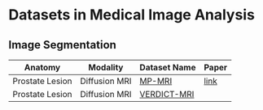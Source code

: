 # Datasets in Medical Image Analysis

## Image Segmentation
| Anatomy         | Modality      | Dataset Name        | Paper   |
| --------------- | ------------  |-------------------- | ------- |
| Prostate Lesion | Diffusion MRI | [MP-MRI]()          | [link](https://www.sciencedirect.com/science/article/pii/S0140673616324011)|
| Prostate Lesion | Diffusion MRI | [VERDICT-MRI]()     |         |

